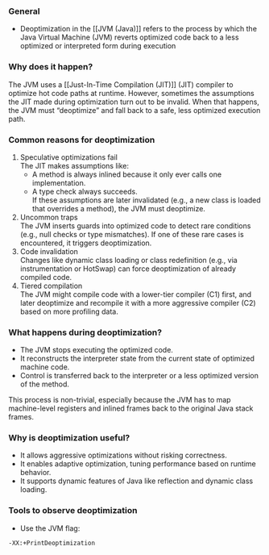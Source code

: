 ### General
- Deoptimization in the [[JVM (Java)]] refers to the process by which the Java Virtual Machine (JVM) reverts optimized code back to a less optimized or interpreted form during execution

  

### Why does it happen?
The JVM uses a [[Just-In-Time Compilation (JIT)]] (JIT) compiler to optimize hot code paths at runtime. However, sometimes the assumptions the JIT made during optimization turn out to be invalid. When that happens, the JVM must “deoptimize” and fall back to a safe, less optimized execution path.

  
### Common reasons for deoptimization

1. Speculative optimizations fail  
    The JIT makes assumptions like:  
	- A method is always inlined because it only ever calls one implementation.
	- A type check always succeeds.  
    If these assumptions are later invalidated (e.g., a new class is loaded that overrides a method), the JVM must deoptimize.
2. Uncommon traps  
    The JVM inserts guards into optimized code to detect rare conditions (e.g., null checks or type mismatches). If one of these rare cases is encountered, it triggers deoptimization.
3. Code invalidation  
    Changes like dynamic class loading or class redefinition (e.g., via instrumentation or HotSwap) can force deoptimization of already compiled code.
4. Tiered compilation  
    The JVM might compile code with a lower-tier compiler (C1) first, and later deoptimize and recompile it with a more aggressive compiler (C2) based on more profiling data.

  

  

  

  

  

### What happens during deoptimization?

- The JVM stops executing the optimized code.
- It reconstructs the interpreter state from the current state of optimized machine code.
- Control is transferred back to the interpreter or a less optimized version of the method.

This process is non-trivial, especially because the JVM has to map machine-level registers and inlined frames back to the original Java stack frames.

  

  

  

  

### Why is deoptimization useful?

- It allows aggressive optimizations without risking correctness.
- It enables adaptive optimization, tuning performance based on runtime behavior.
- It supports dynamic features of Java like reflection and dynamic class loading.

  

### Tools to observe deoptimization
- Use the JVM flag:
```
-XX:+PrintDeoptimization
```